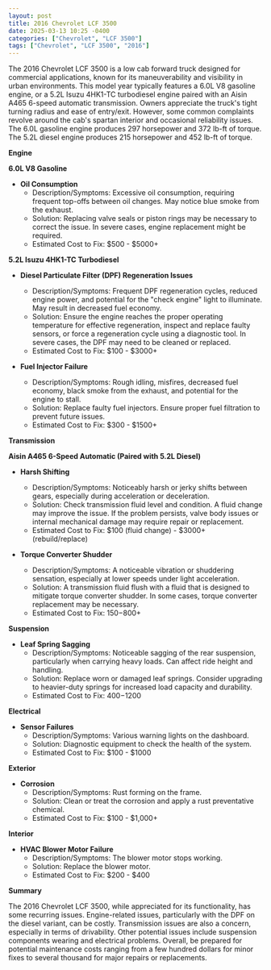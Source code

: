 ```yaml
---
layout: post
title: 2016 Chevrolet LCF 3500
date: 2025-03-13 10:25 -0400
categories: ["Chevrolet", "LCF 3500"]
tags: ["Chevrolet", "LCF 3500", "2016"]
---
```

The 2016 Chevrolet LCF 3500 is a low cab forward truck designed for commercial applications, known for its maneuverability and visibility in urban environments. This model year typically features a 6.0L V8 gasoline engine, or a 5.2L Isuzu 4HK1-TC turbodiesel engine paired with an Aisin A465 6-speed automatic transmission. Owners appreciate the truck's tight turning radius and ease of entry/exit. However, some common complaints revolve around the cab's spartan interior and occasional reliability issues. The 6.0L gasoline engine produces 297 horsepower and 372 lb-ft of torque. The 5.2L diesel engine produces 215 horsepower and 452 lb-ft of torque.

**Engine**

**6.0L V8 Gasoline**

*   **Oil Consumption**
    *   Description/Symptoms: Excessive oil consumption, requiring frequent top-offs between oil changes. May notice blue smoke from the exhaust.
    *   Solution: Replacing valve seals or piston rings may be necessary to correct the issue. In severe cases, engine replacement might be required.
    *   Estimated Cost to Fix: $500 - $5000+

**5.2L Isuzu 4HK1-TC Turbodiesel**

*   **Diesel Particulate Filter (DPF) Regeneration Issues**
    *   Description/Symptoms: Frequent DPF regeneration cycles, reduced engine power, and potential for the "check engine" light to illuminate. May result in decreased fuel economy.
    *   Solution: Ensure the engine reaches the proper operating temperature for effective regeneration, inspect and replace faulty sensors, or force a regeneration cycle using a diagnostic tool. In severe cases, the DPF may need to be cleaned or replaced.
    *   Estimated Cost to Fix: $100 - $3000+

*   **Fuel Injector Failure**
    *   Description/Symptoms: Rough idling, misfires, decreased fuel economy, black smoke from the exhaust, and potential for the engine to stall.
    *   Solution: Replace faulty fuel injectors. Ensure proper fuel filtration to prevent future issues.
    *   Estimated Cost to Fix: $300 - $1500+

**Transmission**

**Aisin A465 6-Speed Automatic (Paired with 5.2L Diesel)**

*   **Harsh Shifting**
    *   Description/Symptoms: Noticeably harsh or jerky shifts between gears, especially during acceleration or deceleration.
    *   Solution: Check transmission fluid level and condition. A fluid change may improve the issue. If the problem persists, valve body issues or internal mechanical damage may require repair or replacement.
    *   Estimated Cost to Fix: $100 (fluid change) - $3000+ (rebuild/replace)

*   **Torque Converter Shudder**
    *   Description/Symptoms: A noticeable vibration or shuddering sensation, especially at lower speeds under light acceleration.
    *   Solution: A transmission fluid flush with a fluid that is designed to mitigate torque converter shudder. In some cases, torque converter replacement may be necessary.
    *   Estimated Cost to Fix: $150-$800+

**Suspension**

*   **Leaf Spring Sagging**
    *   Description/Symptoms: Noticeable sagging of the rear suspension, particularly when carrying heavy loads. Can affect ride height and handling.
    *   Solution: Replace worn or damaged leaf springs. Consider upgrading to heavier-duty springs for increased load capacity and durability.
    *   Estimated Cost to Fix: $400-$1200

**Electrical**

*   **Sensor Failures**
    * Description/Symptoms: Various warning lights on the dashboard.
    * Solution: Diagnostic equipment to check the health of the system.
    * Estimated Cost to Fix: $100 - $1000

**Exterior**

*   **Corrosion**
    *   Description/Symptoms: Rust forming on the frame.
    *   Solution: Clean or treat the corrosion and apply a rust preventative chemical.
    *   Estimated Cost to Fix: $100 - $1,000+

**Interior**

*   **HVAC Blower Motor Failure**
    *   Description/Symptoms: The blower motor stops working.
    *   Solution: Replace the blower motor.
    *   Estimated Cost to Fix: $200 - $400

**Summary**

The 2016 Chevrolet LCF 3500, while appreciated for its functionality, has some recurring issues. Engine-related issues, particularly with the DPF on the diesel variant, can be costly. Transmission issues are also a concern, especially in terms of drivability. Other potential issues include suspension components wearing and electrical problems. Overall, be prepared for potential maintenance costs ranging from a few hundred dollars for minor fixes to several thousand for major repairs or replacements.

